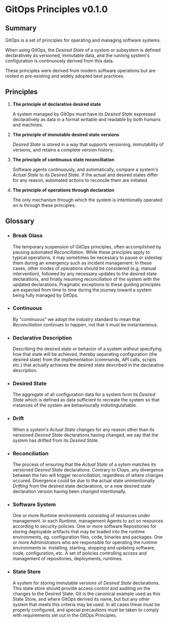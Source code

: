 # GitOps Principles v0.1.0

## Summary

GitOps is a set of principles for operating and managing software systems.

When using GitOps, the _Desired State_ of a system or subsystem is defined declaratively as versioned, immutable data, and the running system's configuration is continuously derived from this data.

These principles were derived from modern software operations but are rooted in pre-existing and widely adopted best practices.

## Principles

1. **The principle of declarative desired state**

    A system managed by GitOps must have its _Desired State_ expressed declaratively as data in a format writable and readable by both humans and machines.

2. **The principle of immutable desired state versions**

    _Desired State_ is stored in a way that supports versioning, immutability of versions, and retains a complete version history.

3. **The principle of continuous state reconciliation**

    Software agents continuously, and automatically, compare a system's _Actual State_ to its _Desired State_.
    If the actual and desired states differ for any reason, automated actions to reconcile them are initiated.

4. **The principle of operations through declaration**

    The only mechanism through which the system is intentionally operated on is through these principles.

## Glossary

- ### Break Glass

    The temporary suspension of GitOps principles, often accomplished by pausing automated _Reconciliation_.
    While these principles apply to typical operations, it may sometimes be necessary to pause or sidestep them during an emergency such as incident management.
    In these cases, other modes of operations should be considered (e.g. manual intervention), followed by any necessary updates to the desired state declarations, and finally resuming reconciliation of the system with the updated declarations.
    Pragmatic exceptions to these guiding principles are expected from time to time during the journey toward a system being fully managed by GitOps.

- ### Continuous

    By "continuous" we adopt the industry standard to mean that _Reconciliation_ continues to happen, not that it must be instantaneous.

- ### Declarative Description

    Describing the desired state or behavior of a system without specifying how that state will be achieved, thereby separating configuration (the desired state) from the implementation (commands, API calls, scripts etc.) that actually achieves the desired state described in the declarative description.

- ### Desired State

    The aggregate of all configuration data for a system form its _Desired State_ which is defined as data sufficient to recreate the system so that instances of the system are behaviourally indistinguishable.

- ### Drift

    When a system's _Actual State_ changes for any reason other than its versioned _Desired State_ declarations having changed, we say that the system has drifted from its _Desired State_.

- ### Reconciliation

    The process of ensuring that the _Actual State_ of a sytem matches its versioned _Desired State_ declarations.
    Contrary to CIops, any divergence between the two will trigger reconciliation, regardless of where changes occured.
    Divergence could be due to the actual state unintentionally _Drifting_ from the desired state declarations, or a new desired state declaration version having been changed intentionally.

- ### Software System

    One or more Runtime environments consisting of resources under management.
    In each Runtime, management Agents to act on resources according to security policies.
    One or more software Repositories for storing deployable artifacts that may be loaded into the runtime environments, eg. configuration files, code, binaries and packages.
    One or more Administrators who are responsible for operating the runtime environments ie. installing, starting, stopping and updating software, code, configuration, etc.
    A set of policies controlling access and management of repositories, deployments, runtimes.

- ### State Store

    A system for storing immutable versions of _Desired State_ declarations.
    This state store should provide access control and auditing on the changes to the Desired State.
    Git is the canonical example used as this State Store, and where GitOps derived its name, but but any other system that meets this criteria may be used.
    In all cases these must be properly configured, and special precautions must be taken to comply with requirements set out in the GitOps Principles.
